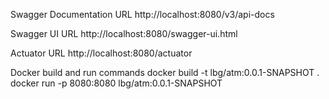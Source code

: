 
Swagger Documentation URL
http://localhost:8080/v3/api-docs

Swagger UI URL
http://localhost:8080/swagger-ui.html

Actuator URL
http://localhost:8080/actuator

Docker build and run commands
docker build -t lbg/atm:0.0.1-SNAPSHOT .
docker run -p 8080:8080 lbg/atm:0.0.1-SNAPSHOT



